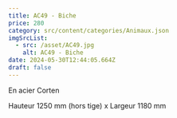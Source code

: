```yaml
---
title: AC49 - Biche
price: 280
category: src/content/categories/Animaux.json
imgSrcList:
  - src: /asset/AC49.jpg
    alt: AC49 - Biche
date: 2024-05-30T12:44:05.664Z
draft: false
---
```


En acier Corten

Hauteur 1250 mm (hors tige) x Largeur 1180 mm
